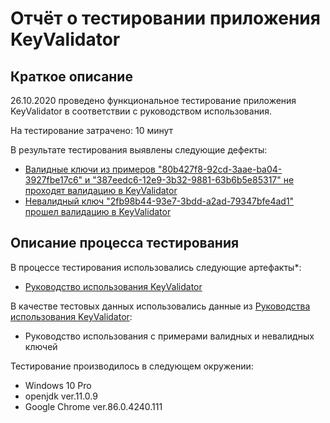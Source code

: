 # Отчёт о тестировании приложения KeyValidator

## Краткое описание

26.10.2020 проведено функциональное тестирование приложения KeyValidator в соответствии с руководством использования.

На тестирование затрачено: 10 минут

В результате тестирования выявлены следующие дефекты:
* [Валидные ключи из примеров "80b427f8-92cd-3aae-ba04-3927fbe17c6" и "387eedc6-12e9-3b32-9881-63b6b5e85317" не проходят валидацию в KeyValidator](https://github.com/Alex-nikiforova/java_HW_1.1_1/issues/2)
* [Невалидный ключ "2fb98b44-93e7-3bdd-a2ad-79347bfe4ad1" прошел валидацию в KeyValidator](https://github.com/Alex-nikiforova/java_HW_1.1_1/issues/3)

## Описание процесса тестирования

В процессе тестирования использовались следующие артефакты*:
* [Руководство использования KeyValidator](https://github.com/netology-code/javaqa-homeworks/blob/master/intro/user-manual.md)

В качестве тестовых данных использовались данные из [Руководства использования KeyValidator](https://github.com/netology-code/javaqa-homeworks/blob/master/intro/user-manual.md):
* Руководство использования с примерами валидных и невалидных ключей

Тестирование производилось в следующем окружении:
* Windows 10 Pro
* openjdk ver.11.0.9
* Google Chrome ver.86.0.4240.111
